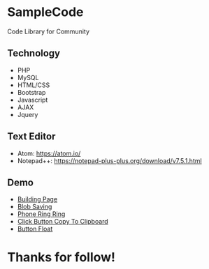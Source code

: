 # SampleCode
Code Library for Community

## Technology
* PHP
* MySQL
* HTML/CSS
* Bootstrap
* Javascript
* AJAX
* Jquery

## Text Editor
* Atom: https://atom.io/
* Notepad++: https://notepad-plus-plus.org/download/v7.5.1.html

## Demo
- [Building Page](CodeViewBuildingForWebsiteBuilding.html)
- [Blob Saving](blob-saving.js)
- [Phone Ring Ring](PhoneRingRing.html)
- [Click Button Copy To Clipboard](ClickButtonCopyToClipboard.html)
- [Button Float](ButtonFloatHTML.html)

# Thanks for follow!
